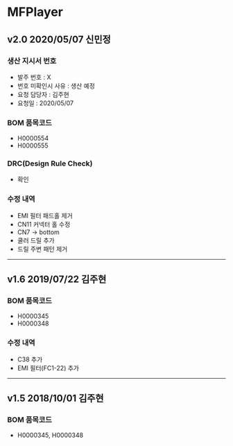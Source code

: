 # MFPlayer

## v2.0 2020/05/07 신민정

### 생산 지시서 번호
* 발주 번호 : X
* 번호 미확인시 사유 : 생산 예정
* 요청 담당자 : 김주현
* 요청일 : 2020/05/07

###  BOM 품목코드
* H0000554
* H0000555

### DRC(Design Rule Check)
* 확인

### 수정 내역
* EMI 필터 패드홀 제거
* CN11 커넥터 홀 수정
* CN7 -> bottom
* 쿨러 드릴 추가
* 드릴 주변 패턴 제거 

----------

## v1.6 2019/07/22 김주현

###  BOM 품목코드
* H0000345
* H0000348

### 수정 내역
* C38 추가
* EMI 필터(FC1-22) 추가

----------

## v1.5 2018/10/01 김주현

###  BOM 품목코드
* H0000345, H0000348



